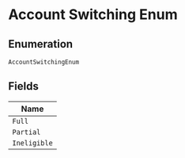 
# Account Switching Enum

## Enumeration

`AccountSwitchingEnum`

## Fields

| Name |
|  --- |
| `Full` |
| `Partial` |
| `Ineligible` |

